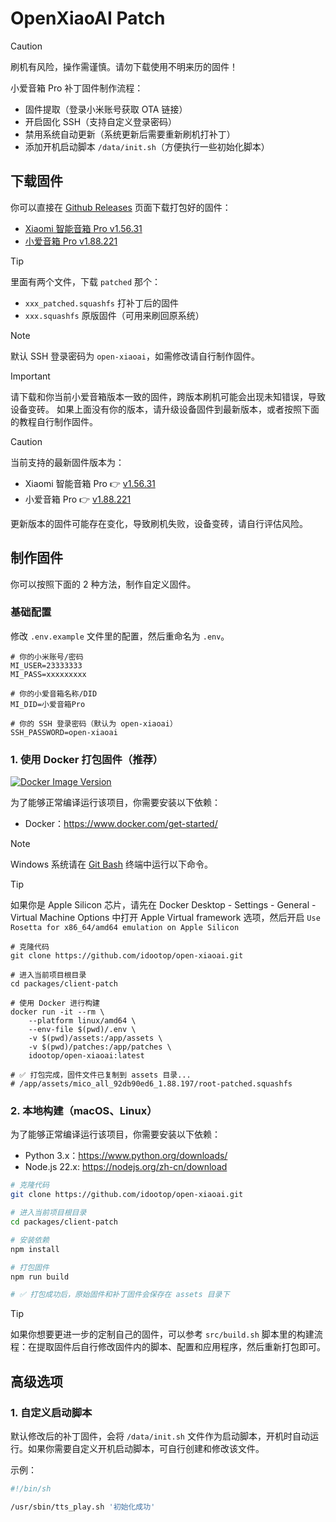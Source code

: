 # OpenXiaoAI Patch

> [!CAUTION]
> 刷机有风险，操作需谨慎。请勿下载使用不明来历的固件！

小爱音箱 Pro 补丁固件制作流程：

- 固件提取（登录小米账号获取 OTA 链接）
- 开启固化 SSH（支持自定义登录密码）
- 禁用系统自动更新（系统更新后需要重新刷机打补丁）
- 添加开机启动脚本 `/data/init.sh`（方便执行一些初始化脚本）

## 下载固件

你可以直接在 [Github Releases](https://github.com/idootop/open-xiaoai/releases) 页面下载打包好的固件：

- [Xiaomi 智能音箱 Pro v1.56.31](https://github.com/idootop/open-xiaoai/releases/tag/OH2P_1.56.31)
- [小爱音箱 Pro v1.88.221](https://github.com/idootop/open-xiaoai/releases/tag/LX06_1.88.221)

> [!TIP]
> 里面有两个文件，下载 `patched` 那个：
>
> - `xxx_patched.squashfs` 打补丁后的固件
> - `xxx.squashfs` 原版固件（可用来刷回原系统）

> [!NOTE]
> 默认 SSH 登录密码为 `open-xiaoai`，如需修改请自行制作固件。

> [!IMPORTANT]
> 请下载和你当前小爱音箱版本一致的固件，跨版本刷机可能会出现未知错误，导致设备变砖。
> 如果上面没有你的版本，请升级设备固件到最新版本，或者按照下面的教程自行制作固件。

> [!CAUTION]
> 当前支持的最新固件版本为：
>
> - Xiaomi 智能音箱 Pro 👉 [v1.56.31](https://github.com/idootop/open-xiaoai/releases/tag/OH2P_1.56.31)
> - 小爱音箱 Pro 👉 [v1.88.221](https://github.com/idootop/open-xiaoai/releases/tag/LX06_1.88.221)
>
> 更新版本的固件可能存在变化，导致刷机失败，设备变砖，请自行评估风险。

## 制作固件

你可以按照下面的 2 种方法，制作自定义固件。

### 基础配置

修改 `.env.example` 文件里的配置，然后重命名为 `.env`。

```shell
# 你的小米账号/密码
MI_USER=23333333
MI_PASS=xxxxxxxxx

# 你的小爱音箱名称/DID
MI_DID=小爱音箱Pro

# 你的 SSH 登录密码（默认为 open-xiaoai）
SSH_PASSWORD=open-xiaoai
```

### 1. 使用 Docker 打包固件（推荐）

[![Docker Image Version](https://img.shields.io/docker/v/idootop/open-xiaoai?color=%23086DCD&label=docker%20image)](https://hub.docker.com/r/idootop/open-xiaoai)

为了能够正常编译运行该项目，你需要安装以下依赖：

- Docker：https://www.docker.com/get-started/

> [!NOTE]
> Windows 系统请在 [Git Bash](https://git-scm.com/downloads) 终端中运行以下命令。

> [!TIP]
> 如果你是 Apple Silicon 芯片，请先在 Docker Desktop - Settings - General - Virtual Machine Options 中打开 Apple Virtual framework 选项，然后开启 `Use Rosetta for x86_64/amd64 emulation on Apple Silicon`

```shell
# 克隆代码
git clone https://github.com/idootop/open-xiaoai.git

# 进入当前项目根目录
cd packages/client-patch

# 使用 Docker 进行构建
docker run -it --rm \
    --platform linux/amd64 \
    --env-file $(pwd)/.env \
    -v $(pwd)/assets:/app/assets \
    -v $(pwd)/patches:/app/patches \
    idootop/open-xiaoai:latest

# ✅ 打包完成，固件文件已复制到 assets 目录...
# /app/assets/mico_all_92db90ed6_1.88.197/root-patched.squashfs
```

### 2. 本地构建（macOS、Linux）

为了能够正常编译运行该项目，你需要安装以下依赖：

- Python 3.x：https://www.python.org/downloads/
- Node.js 22.x: https://nodejs.org/zh-cn/download

```bash
# 克隆代码
git clone https://github.com/idootop/open-xiaoai.git

# 进入当前项目根目录
cd packages/client-patch

# 安装依赖
npm install

# 打包固件
npm run build

# ✅ 打包成功后，原始固件和补丁固件会保存在 assets 目录下
```

> [!TIP]
> 如果你想要更进一步的定制自己的固件，可以参考 `src/build.sh` 脚本里的构建流程：在提取固件后自行修改固件内的脚本、配置和应用程序，然后重新打包即可。

## 高级选项

### 1. 自定义启动脚本

默认修改后的补丁固件，会将 `/data/init.sh` 文件作为启动脚本，开机时自动运行。如果你需要自定义开机启动脚本，可自行创建和修改该文件。

示例：

```bash
#!/bin/sh

/usr/sbin/tts_play.sh '初始化成功'
```
